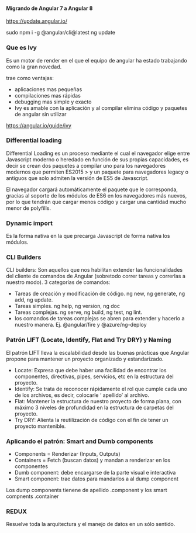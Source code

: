 #### Migrando de Angular 7 a Angular 8

https://update.angular.io/


sudo npm i -g @angular/cli@latest
ng update


### Que es Ivy

Es un motor de render en el que el equipo de angular ha estado trabajando como la gran novedad.

trae como ventajas:

* aplicaciones mas pequeñas
* compilaciones mas rápidas
* debugging mas simple y exacto
* Ivy es amable con la aplicación y al compilar elimina código y paquetes de angular sin utilizar

https://angular.io/guide/ivy


### Differential loading

Differential Loading es un proceso mediante el cual el navegador elige entre Javascript moderno o heredado en función de sus propias capacidades, es decir se crean dos paquetes a compilar uno para los navegadores modernos que permiten ES2015 > y un paquete para navegadores legacy o antiguos que solo admiten la versión de ES5 de Javascript.

El navegador cargará automáticamente el paquete que le corresponda, gracias al soporte de los módulos de ES6 en los navegadores más nuevos, por lo que tendrán que cargar menos código y cargar una cantidad mucho menor de polyfills.


### Dynamic import

Es la forma nativa en la que precarga Javascript de forma nativa los módulos.

### CLI Builders


CLI builders: Son aquellos que nos habilitan extender las funcionalidades del cliente de comandos de Angular (sobretodo correr tareas y correrlas a nuestro modo).
3 categorías de comandos:

* Tareas de creación y modificación de código. ng new, ng generate, ng add, ng update.
* Tareas simples. ng help, ng version, ng doc
* Tareas complejas. ng serve, ng build, ng test, ng lint.
* los comandos de tareas complejas se abren para extender y hacerlo a nuestro manera. Ej. @angular/fire y @azure/ng-deploy


### Patrón LIFT (Locate, Identify, Flat and Try DRY) y Naming

El patrón LIFT lleva la escalabilidad desde las buenas prácticas que Angular propone para mantener un proyecto organizado y estandarizado.

* Locate: Expresa que debe haber una facilidad de encontrar los componentes, directivas, pipes, servicios, etc en la estructura del proyecto.
* Identify: Se trata de reconocer rápidamente el rol que cumple cada uno de los archivos, es decir, colocarle ‘ apellido’ al archivo.
* Flat: Mantener la estructura de nuestro proyecto de forma plana, con máximo 3 niveles de profundidad en la estructura de carpetas del proyecto.
* Try DRY: Alienta la reutilización de código con el fin de tener un proyecto mantenible.

### Aplicando el patrón: Smart and Dumb components

* Components = Renderizar (Inputs, Outputs)
* Containers = Fetch (buscan datos) y mandan a renderizar en los componentes
* Dumb component: debe encargarse de la parte visual e interactiva
* Smart component: trae datos para mandarlos a al dump component

Los dump components tienene de apellido .component y los smart compnents .container

### REDUX

Resuelve toda la arquitectura y el manejo de datos en un sólo sentido.
